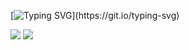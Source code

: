 [![Typing SVG](https://readme-typing-svg.herokuapp.com?color=F700A7&lines=Seja+bem+vindo+ao+meu+perfil!)](https://git.io/typing-svg)

<div> 
  <a href = "mailto:leticia@grupohobi.com.br"><img src="https://img.shields.io/badge/-Gmail-%23333?style=for-the-badge&logo=gmail&logoColor=white" target="_blank"></a>
  <a href="https://www.linkedin.com/in/leticia-daniele-perotti/" target="_blank"><img src="https://img.shields.io/badge/-LinkedIn-%230077B5?style=for-the-badge&logo=linkedin&logoColor=white" target="_blank"></a> 
 
 
</div>
